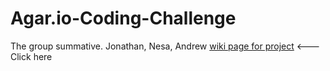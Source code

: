 # Agar.io-Coding-Challenge
The group summative. Jonathan, Nesa, Andrew
<a href="https://andrehasgit.github.io/Agar.io-Coding-Challenge/wiki.html">wiki page for project</a> <--- Click here
